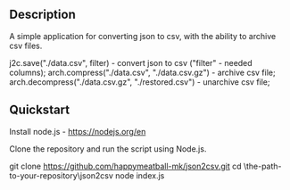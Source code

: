 ## Description

A simple application for converting json to csv, with the ability to archive csv files.

j2c.save("./data.csv", filter)                          - convert json to csv ("filter" - needed columns);
arch.compress("./data.csv", "./data.csv.gz")            - archive csv file; 
arch.decompress("./data.csv.gz", "./restored.csv")      - unarchive csv file;

## Quickstart

Install node.js - https://nodejs.org/en

Clone the repository and run the script using Node.js.

git clone https://github.com/happymeatball-mk/json2csv.git
cd \the-path-to-your-repository\json2csv 
node index.js